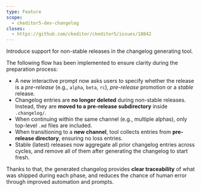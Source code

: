 ```yaml
---
type: Feature
scope:
  - ckeditor5-dev-changelog
closes:
  - https://github.com/ckeditor/ckeditor5/issues/18842
---
```


Introduce support for non-stable releases in the changelog generating tool.

The following flow has been implemented to ensure clarity during the preparation process:

- A new interactive prompt now asks users to specify whether the release is a _pre-release_ (e.g., `alpha`, `beta`, `rc`), _pre-release_ promotion or a _stable_ release.
- Changelog entries are **no longer deleted** during non-stable releases. Instead, they are **moved to a pre-release subdirectory** inside `.changelog/`.
- When continuing within the same channel (e.g., multiple alphas), only top-level `.md` files are included.
- When transitioning to a **new channel**, tool collects entries from **pre-release directory**, ensuring no loss entries.
- Stable (latest) releases now aggregate all prior changelog entries across cycles, and remove all of them after generating the changelog to start fresh.

Thanks to that, the generated changelog provides **clear traceability** of what was shipped during each phase, and reduces the chance of human error through improved automation and prompts.
